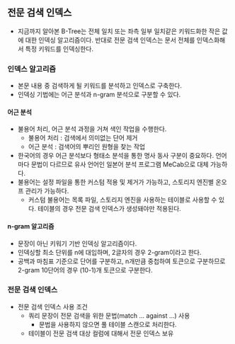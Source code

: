## 전문 검색 인덱스
- 지금까지 알아본 B-Tree는 전체 일치 또는 좌측 일부 일치같은 키워드화한 작은 값에 대한 인덱싱 알고리즘이다. 반대로 전문 검색 인덱스는 문서 전체를 인덱스화해서 특정 키워드를 인덱싱한다.

### 인덱스 알고리즘
- 본문 내용 중 검색하게 될 키워드를 분석하고 인덱스로 구축한다.
- 인덱싱 기법에는 어근 분석과 n-gram 분석으로 구분할 수 있다.

#### 어근 분석
- 불용어 처리, 어근 분석 과정을 거쳐 색인 작업을 수행한다.
    - 불용어 처리 : 검색에서 의미없는 단어 제거
    - 어근 분석 : 검색어의 뿌리인 원형을 찾는 작업
- 한국어의 경우 어근 분석보다 형태소 분석을 통한 명사 동사 구분이 중요하다. 언어마다 문법이 다르므로 유사 언어인 일본어 분석 프로그램 MeCab으로 대체 가능하다.
- 불용어는 설정 파일을 통한 커스텀 적용 및 제거가 가능하고, 스토리지 엔진별 온오프 관리가 가능하다.
    - 커스텀 불용어는 목록 파일, 스토리지 엔진을 사용하는 테이블로 사용할 수 있다. 테이블의 경우 전문 검색 인덱스가 생성돼야만 적용된다.

#### n-gram 알고리즘
- 문장이 아닌 키워기 기반 인덱싱 알고리즘이다.
- 인덱싱할 최소 단위를 n에 대입하며, 2글자의 경우 2-gram이라고 한다.
- 공백과 마침표 기준으로 단어를 구분하고, n개만큼 중첩하여 토큰으로 구분하므로 2-gram 10단어의 경우 (10-1)개 토큰으로 구분한다.

### 전문 검색 인덱스
- 전문 검색 인덱스 사용 조건
    - 쿼리 문장이 전문 검색을 위한 문법(match ... against ...) 사용
        - 문법을 사용하지 않으면 풀 테이블 스캔으로 처리한다.
    - 테이블이 전문 검색 대상 컬럼에 대해서 전문 인덱스 보유